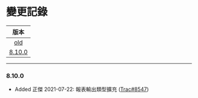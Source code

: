 變更記錄
===
| 版本 |
| :---: |
| [old](#old) |
| [8.10.0](#v8_10_0) |

***

### <a id='v8_10_0'></a>8.10.0
* Added 正傑 2021-07-22: 報表輸出類型擴充 ([Trac#8547])

 
<!-- 圖片 -->


<!-- 超連結 -->
[Trac#8547]:http://trac.uneec.com/trac/neco/ticket/8547 "#8547"